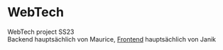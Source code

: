 # WebTech
WebTech project SS23\
Backend hauptsächlich von Maurice, [Frontend](https://github.com/kruegerm97/webtech-frontend) hauptsächlich von Janik
